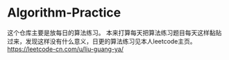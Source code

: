 # Algorithm-Practice
这个仓库主要是放每日的算法练习。
本来打算每天把算法练习题目每天这样黏贴过来，发现这样没有什么意义，日更的算法练习见本人leetcode主页。https://leetcode-cn.com/u/liu-guang-ya/
